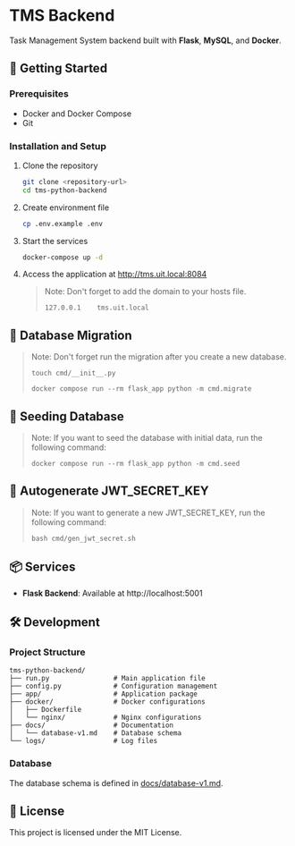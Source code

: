# TMS Backend

Task Management System backend built with **Flask**, **MySQL**, and **Docker**.

## 🚀 Getting Started

### Prerequisites

- Docker and Docker Compose
- Git

### Installation and Setup

1. Clone the repository
   ```bash
   git clone <repository-url>
   cd tms-python-backend
   ```

2. Create environment file
   ```bash
   cp .env.example .env
   ```

3. Start the services
   ```bash
   docker-compose up -d
   ```

4. Access the application at http://tms.uit.local:8084

   > Note: Don't forget to add the domain to your hosts file.
   >
   > ```
   > 127.0.0.1    tms.uit.local
   > ```
   
## 🧱 Database Migration
  > Note: Don't forget run the migration after you create a new database.
   >
   > ```
   > touch cmd/__init__.py
   > 
   > docker compose run --rm flask_app python -m cmd.migrate
   > ```
   >

## 🧱 Seeding Database
  > Note: If you want to seed the database with initial data, run the following command:
   >
   > ```
   > docker compose run --rm flask_app python -m cmd.seed
   > ```
   >

## 🧱 Autogenerate JWT_SECRET_KEY
  > Note: If you want to generate a new JWT_SECRET_KEY, run the following command:
   >
   > ```
   > bash cmd/gen_jwt_secret.sh
   > ```
   >

## 📦 Services

- **Flask Backend**: Available at http://localhost:5001

## 🛠️ Development

### Project Structure
```
tms-python-backend/
├── run.py                # Main application file
├── config.py             # Configuration management
├── app/                  # Application package
├── docker/               # Docker configurations
│   ├── Dockerfile        
│   └── nginx/            # Nginx configurations
├── docs/                 # Documentation
│   └── database-v1.md    # Database schema
└── logs/                 # Log files
```

### Database

The database schema is defined in [docs/database-v1.md](docs/database-v1.md).

## 📄 License

This project is licensed under the MIT License.
